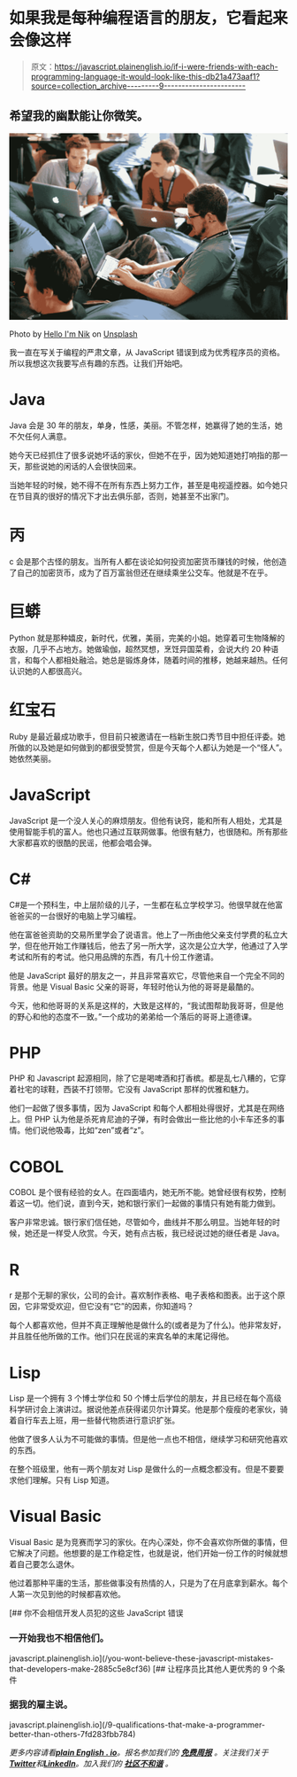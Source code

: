 # 如果我是每种编程语言的朋友，它看起来会像这样

> 原文：<https://javascript.plainenglish.io/if-i-were-friends-with-each-programming-language-it-would-look-like-this-db21a473aaf1?source=collection_archive---------9----------------------->

## 希望我的幽默能让你微笑。

![](img/52e22e7888bc77bf2a9557d21a7c1f85.png)

Photo by [Hello I'm Nik](https://unsplash.com/@helloimnik?utm_source=medium&utm_medium=referral) on [Unsplash](https://unsplash.com?utm_source=medium&utm_medium=referral)

我一直在写关于编程的严肃文章，从 JavaScript 错误到成为优秀程序员的资格。所以我想这次我要写点有趣的东西。让我们开始吧。

# **Java**

Java 会是 30 年的朋友，单身，性感，美丽。不管怎样，她赢得了她的生活，她不欠任何人满意。

她今天已经抓住了很多说她坏话的家伙，但她不在乎，因为她知道她打响指的那一天，那些说她的闲话的人会很快回来。

当她年轻的时候，她不得不在所有东西上努力工作，甚至是电视遥控器。如今她只在节目真的很好的情况下才出去俱乐部，否则，她甚至不出家门。

# **丙**

c 会是那个古怪的朋友。当所有人都在谈论如何投资加密货币赚钱的时候，他创造了自己的加密货币，成为了百万富翁但还在继续乘坐公交车。他就是不在乎。

# **巨蟒**

Python 就是那种嬉皮，新时代，优雅，美丽，完美的小姐。她穿着可生物降解的衣服，几乎不占地方。她做瑜伽，超然冥想，烹饪异国菜肴，会说大约 20 种语言，和每个人都相处融洽。她总是锻炼身体，随着时间的推移，她越来越热。任何认识她的人都很高兴。

# **红宝石**

Ruby 是最近最成功歌手，但目前只被邀请在一档新生脱口秀节目中担任评委。她所做的以及她是如何做到的都很受赞赏，但是今天每个人都认为她是一个“怪人”。她依然美丽。

# **JavaScript**

JavaScript 是一个没人关心的麻烦朋友。但他有诀窍，能和所有人相处，尤其是使用智能手机的富人。他也只通过互联网做事。他很有魅力，也很随和。所有那些大家都喜欢的很酷的民谣，他都会唱会弹。

# **C#**

C#是一个预科生，中上层阶级的儿子，一生都在私立学校学习。他很早就在他富爸爸买的一台很好的电脑上学习编程。

他在富爸爸资助的交易所里学会了说语言。他上了一所由他父亲支付学费的私立大学，但在他开始工作赚钱后，他去了另一所大学，这次是公立大学，他通过了入学考试和所有的考试。他只用品牌的东西，有几十份工作邀请。

他是 JavaScript 最好的朋友之一，并且非常喜欢它，尽管他来自一个完全不同的背景。他是 Visual Basic 父亲的哥哥，年轻时他认为他的哥哥是最酷的。

今天，他和他哥哥的关系是这样的，大致是这样的，“我试图帮助我哥哥，但是他的野心和他的态度不一致。”一个成功的弟弟给一个落后的哥哥上道德课。

# **PHP**

PHP 和 Javascript 起源相同，除了它是喝啤酒和打香槟。都是乱七八糟的，它穿着社宅的球鞋，西装不打领带。它没有 JavaScript 那样的优雅和魅力。

他们一起做了很多事情，因为 JavaScript 和每个人都相处得很好，尤其是在网络上。但 PHP 认为他是杀死肯尼迪的子弹，有时会做出一些比他的小卡车还多的事情。他们说他吸毒，比如“zen”或者“z”。

# **COBOL**

COBOL 是个很有经验的女人。在四面墙内，她无所不能。她曾经很有权势，控制着这一切。他们说，直到今天，她和银行家们一起做的事情只有她有能力做到。

客户非常忠诚。银行家们信任她，尽管如今，曲线并不那么明显。当她年轻的时候，她还是一样受人欣赏。今天，她有点古板，我已经说过她的继任者是 Java。

# **R**

r 是那个无聊的家伙，公司的会计。喜欢制作表格、电子表格和图表。出于这个原因，它非常受欢迎，但它没有“它”的因素，你知道吗？

每个人都喜欢他，但并不真正理解他是做什么的(或者是为了什么)。他非常友好，并且胜任他所做的工作。他们只在民谣的来宾名单的末尾记得他。

# **Lisp**

Lisp 是一个拥有 3 个博士学位和 50 个博士后学位的朋友，并且已经在每个高级科学研讨会上演讲过。据说他差点获得诺贝尔计算奖。他是那个瘦瘦的老家伙，骑着自行车去上班，用一些替代物质进行意识扩张。

他做了很多人认为不可能做的事情。但是他一点也不相信，继续学习和研究他喜欢的东西。

在整个班级里，他有一两个朋友对 Lisp 是做什么的一点概念都没有。但是不要要求他们理解。只有 Lisp 知道。

# **Visual Basic**

Visual Basic 是为竞赛而学习的家伙。在内心深处，你不会喜欢你所做的事情，但它解决了问题。他想要的是工作稳定性，也就是说，他们开始一份工作的时候就想着自己要怎么退休。

他过着那种平庸的生活，那些做事没有热情的人，只是为了在月底拿到薪水。每个人第一次见到他的时候都喜欢他。

[](/you-wont-believe-these-javascript-mistakes-that-developers-make-2885c5e8cf36) [## 你不会相信开发人员犯的这些 JavaScript 错误

### 一开始我也不相信他们。

javascript.plainenglish.io](/you-wont-believe-these-javascript-mistakes-that-developers-make-2885c5e8cf36) [](/9-qualifications-that-make-a-programmer-better-than-others-7fd283fbb784) [## 让程序员比其他人更优秀的 9 个条件

### 据我的雇主说。

javascript.plainenglish.io](/9-qualifications-that-make-a-programmer-better-than-others-7fd283fbb784) 

*更多内容请看*[***plain English . io***](https://plainenglish.io/)*。报名参加我们的* [***免费周报***](http://newsletter.plainenglish.io/) *。关注我们关于*[***Twitter***](https://twitter.com/inPlainEngHQ)*和*[***LinkedIn***](https://www.linkedin.com/company/inplainenglish/)*。加入我们的* [***社区不和谐***](https://discord.gg/GtDtUAvyhW) *。*
